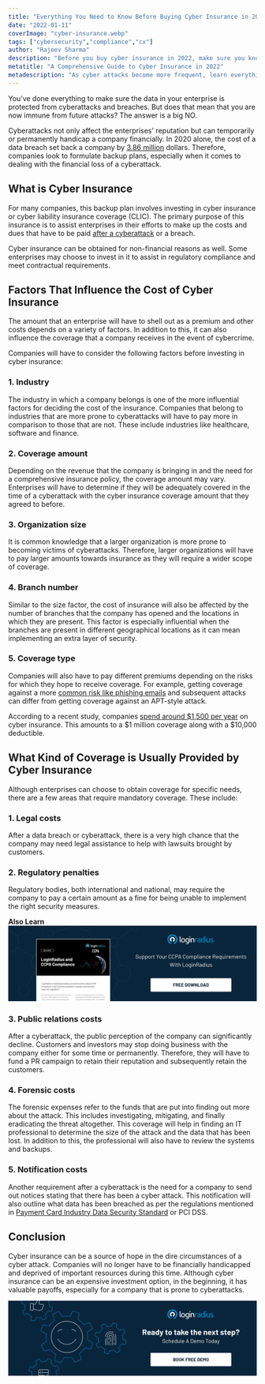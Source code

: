```yaml
---
title: "Everything You Need to Know Before Buying Cyber Insurance in 2022"
date: "2022-01-11"
coverImage: "cyber-insurance.webp"
tags: ["cybersecurity","compliance","cx"]
author: "Rajeev Sharma"
description: "Before you buy cyber insurance in 2022, make sure you know everything there is to know about it. Learn the ins and outs of what to expect, how much wealth you can save, and more."
metatitle: "A Comprehensive Guide to Cyber Insurance in 2022"
metadescription: "As cyber attacks become more frequent, learn everything you need to before making a wise decision to buy cyber insurance in 2022."
---
```


You’ve done everything to make sure the data in your enterprise is protected from cyberattacks and breaches. But does that mean that you are now immune from future attacks? The answer is a big NO.

Cyberattacks not only affect the enterprises' reputation but can temporarily or permanently handicap a company financially. In 2020 alone, the cost of a data breach set back a company by [3.86 million](https://www.varonis.com/blog/cybersecurity-statistics/) dollars. Therefore, companies look to formulate backup plans, especially when it comes to dealing with the financial loss of a cyberattack. 


## What is Cyber Insurance 

For many companies, this backup plan involves investing in cyber insurance or cyber liability insurance coverage (CLIC). The primary purpose of this insurance is to assist enterprises in their efforts to make up the costs and dues that have to be paid [after a cyberattack](https://www.loginradius.com/blog/identity/how-to-handle-data-breaches/) or a breach. 

Cyber insurance can be obtained for non-financial reasons as well. Some enterprises may choose to invest in it to assist in regulatory compliance and meet contractual requirements. 


## Factors That Influence the Cost of Cyber Insurance 

The amount that an enterprise will have to shell out as a premium and other costs depends on a variety of factors. In addition to this, it can also influence the coverage that a company receives in the event of cybercrime. 

Companies will have to consider the following factors before investing in cyber insurance: 


### 1. Industry

The industry in which a company belongs is one of the more influential factors for deciding the cost of the insurance. Companies that belong to industries that are more prone to cyberattacks will have to pay more in comparison to those that are not. These include industries like healthcare, software and finance. 


### 2. Coverage amount

Depending on the revenue that the company is bringing in and the need for a comprehensive insurance policy, the coverage amount may vary. Enterprises will have to determine if they will be adequately covered in the time of a cyberattack with the cyber insurance coverage amount that they agreed to before. 


### 3. Organization size

It is common knowledge that a larger organization is more prone to becoming victims of cyberattacks. Therefore, larger organizations will have to pay larger amounts towards insurance as they will require a wider scope of coverage. 


### 4. Branch number

Similar to the size factor, the cost of insurance will also be affected by the number of branches that the company has opened and the locations in which they are present. This factor is especially influential when the branches are present in different geographical locations as it can mean implementing an extra layer of security. 


### 5. Coverage type

Companies will also have to pay different premiums depending on the risks for which they hope to receive coverage. For example, getting coverage against a more [common risk like phishing emails](https://www.loginradius.com/blog/identity/phishing-for-identity/) and subsequent attacks can differ from getting coverage against an APT-style attack. 

According to a recent study, companies [spend around $1,500 per year](https://advisorsmith.com/cyber-liability-insurance/cost/) on cyber insurance. This amounts to a $1 million coverage along with a $10,000 deductible. 


## What Kind of Coverage is Usually Provided by Cyber Insurance

Although enterprises can choose to obtain coverage for specific needs, there are a few areas that require mandatory coverage. These include: 


### 1. Legal costs

After a data breach or cyberattack, there is a very high chance that the company may need legal assistance to help with lawsuits brought by customers. 


### 2. Regulatory penalties

Regulatory bodies, both international and national, may require the company to pay a certain amount as a fine for being unable to implement the right security measures. 

**Also Learn**[![DS-CCPA-comp](DS-CCPA-comp.webp)](https://www.loginradius.com/resource/loginradius-and-ccpa-compliance)


### 3. Public relations costs

After a cyberattack, the public perception of the company can significantly decline. Customers and investors may stop doing business with the company either for some time or permanently. Therefore, they will have to fund a PR campaign to retain their reputation and subsequently retain the customers. 


### 4. Forensic costs

The forensic expenses refer to the funds that are put into finding out more about the attack. This includes investigating, mitigating, and finally eradicating the threat altogether. This coverage will help in finding an IT professional to determine the size of the attack and the data that has been lost. In addition to this, the professional will also have to review the systems and backups. 


### 5. Notification costs

Another requirement after a cyberattack is the need for a company to send out notices stating that there has been a cyber attack. This notification will also outline what data has been breached as per the regulations mentioned in [Payment Card Industry Data Security Standard](https://www.loginradius.com/resource/pci-dss-framework-whitepaper) or PCI DSS. 


## Conclusion 

Cyber insurance can be a source of hope in the dire circumstances of a cyber attack. Companies will no longer have to be financially handicapped and deprived of important resources during this time. Although cyber insurance can be an expensive investment option, in the beginning, it has valuable payoffs, especially for a company that is prone to cyberattacks.


[![book-a-demo-loginradius](../../assets/book-a-demo-loginradius.webp)](https://www.loginradius.com/contact-us?utm_source=blog&utm_medium=web&utm_campaign=cyber-insurance-guide-2022)
